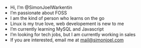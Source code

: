 - Hi, I’m @SimonJoelWarkentin
- I’m passionate about FOSS
- I am the kind of person who learns on the go
- Linux is my true love, web developement is new to me
- I’m currently learning MySQL and Javascript
- I’m looking for tech jobs, but I am currently working in sales
- If you are interested, email me at mail@simonjoel.com
